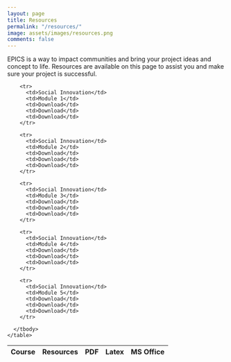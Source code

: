 ```yaml
---
layout: page
title: Resources
permalink: "/resources/"
image: assets/images/resources.png
comments: false
---
```


EPICS is a way to impact communities and bring your project ideas and concept to life. Resources are available on this page to assist you and make sure your project is successful.

<div class="col-md-12">
    <table class="col-md-12">
      <thead>
        <tr>
          <th>Course</th>
          <th>Resources</th>
		  <th>PDF</th>
		  <th>Latex</th>
          <th>MS Office</th>
        </tr>
      </thead>
      <tbody>
 
        <tr>
          <td>Social Innovation</td>
          <td>Module 1</td>
          <td>Download</td>
          <td>Download</td>
          <td>Download</td>
        </tr>

        <tr>
          <td>Social Innovation</td>
          <td>Module 2</td>
          <td>Download</td>
          <td>Download</td>
          <td>Download</td>
        </tr>

        <tr>
          <td>Social Innovation</td>
          <td>Module 3</td>
          <td>Download</td>
          <td>Download</td>
          <td>Download</td>
        </tr>

        <tr>
          <td>Social Innovation</td>
          <td>Module 4</td>
          <td>Download</td>
          <td>Download</td>
          <td>Download</td>
        </tr>

        <tr>
          <td>Social Innovation</td>
          <td>Module 5</td>
          <td>Download</td>
          <td>Download</td>
          <td>Download</td>
        </tr>

      </tbody>
    </table>
</div>
